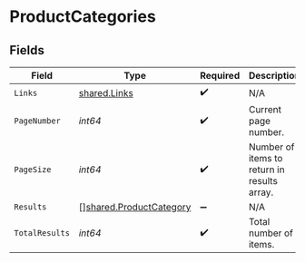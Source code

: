 # ProductCategories


## Fields

| Field                                                                     | Type                                                                      | Required                                                                  | Description                                                               |
| ------------------------------------------------------------------------- | ------------------------------------------------------------------------- | ------------------------------------------------------------------------- | ------------------------------------------------------------------------- |
| `Links`                                                                   | [shared.Links](../../../pkg/models/shared/links.md)                       | :heavy_check_mark:                                                        | N/A                                                                       |
| `PageNumber`                                                              | *int64*                                                                   | :heavy_check_mark:                                                        | Current page number.                                                      |
| `PageSize`                                                                | *int64*                                                                   | :heavy_check_mark:                                                        | Number of items to return in results array.                               |
| `Results`                                                                 | [][shared.ProductCategory](../../../pkg/models/shared/productcategory.md) | :heavy_minus_sign:                                                        | N/A                                                                       |
| `TotalResults`                                                            | *int64*                                                                   | :heavy_check_mark:                                                        | Total number of items.                                                    |